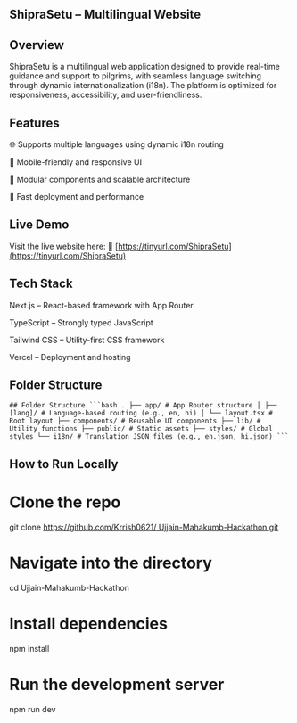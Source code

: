 
## ShipraSetu – Multilingual Website

## Overview

ShipraSetu is a multilingual web application designed to provide real-time guidance and support to pilgrims, with seamless language switching through dynamic internationalization (i18n). The platform is optimized for responsiveness, accessibility, and user-friendliness.

## Features

🌐 Supports multiple languages using dynamic i18n routing

📱 Mobile-friendly and responsive UI

🧩 Modular components and scalable architecture

🚀 Fast deployment and performance

## Live Demo

Visit the live website here:
🔗 [https://tinyurl.com/ShipraSetu](https://tinyurl.com/ShipraSetu)

## Tech Stack

Next.js – React-based framework with App Router

TypeScript – Strongly typed JavaScript

Tailwind CSS – Utility-first CSS framework

Vercel – Deployment and hosting

## Folder Structure

<pre lang="md"><code>## Folder Structure ```bash . ├── app/ # App Router structure │ ├── [lang]/ # Language-based routing (e.g., en, hi) │ └── layout.tsx # Root layout ├── components/ # Reusable UI components ├── lib/ # Utility functions ├── public/ # Static assets ├── styles/ # Global styles └── i18n/ # Translation JSON files (e.g., en.json, hi.json) ``` </code></pre>

## How to Run Locally

# Clone the repo
git clone [https://github.com/Krrish0621/ Ujjain-Mahakumb-Hackathon.git](https://github.com/Krrish0621/Ujjain-Mahakumb-Hackathon.git)

# Navigate into the directory
cd Ujjain-Mahakumb-Hackathon

# Install dependencies
npm install

# Run the development server
npm run dev
